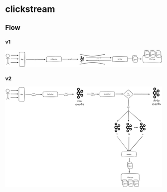 # clickstream

## Flow

### v1
![flow_v1](./docs/flow_v1.png)

### v2
![flow_v2](./docs/flow_v2.png)
